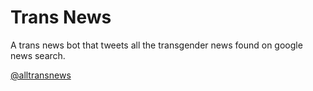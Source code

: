 # Trans News

A trans news bot that tweets all the transgender news found on google news search.

[@alltransnews](http://twitter.com/alltransnews)
